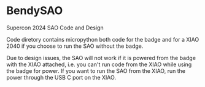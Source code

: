 # BendySAO
Supercon 2024 SAO Code and Design

Code diretory contains micropython both code for the badge and for a XIAO 2040 if you choose to run the 
SAO without the badge. 

Due to design issues, the SAO will not work if it is powered from the badge with the XIAO attached, i.e.
you can't run code from the XIAO while using the badge for power. If you want to run the SAO from the XIAO,
run the power through the USB C port on the XIAO.

